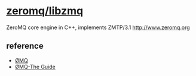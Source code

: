 # [zeromq/libzmq](https://github.com/zeromq/libzmq)

ZeroMQ core engine in C++, implements ZMTP/3.1 http://www.zeromq.org

## reference

* [ØMQ](http://zeromq.org/)
* [ØMQ-The Guide](http://zguide.zeromq.org/page:all)
